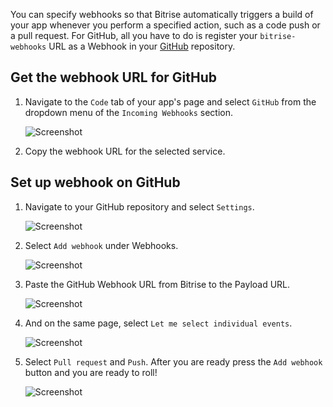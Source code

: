 You can specify webhooks so that Bitrise automatically triggers a build of your app whenever you perform a specified action, such as a code push or a pull request. For GitHub, all you have to do is register your `bitrise-webhooks` URL as a Webhook in your [GitHub](https://www.github.com) repository.

## Get the webhook URL for GitHub

1. Navigate to the `Code` tab of your app's page and select `GitHub` from the dropdown menu of the `Incoming Webhooks` section.

    ![Screenshot](../img/webhooks/github-webhook-1.png)

1. Copy the webhook URL for the selected service.

## Set up webhook on GitHub

1. Navigate to your GitHub repository and select `Settings`.

    ![Screenshot](../img/webhooks/github-webhook-2.png)

1. Select `Add webhook` under Webhooks.

    ![Screenshot](../img/webhooks/github-webhook-3.png)

1. Paste the GitHub Webhook URL from Bitrise to the Payload URL.

    ![Screenshot](../img/webhooks/github-webhook-4.png)

1. And on the same page, select `Let me select individual events`.

    ![Screenshot](../img/webhooks/github-webhook-5.png)

1. Select `Pull request` and `Push`. After you are ready press the `Add webhook` button and you are ready to roll!

    ![Screenshot](../img/webhooks/github-webhook-6.png)
